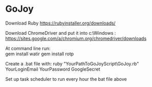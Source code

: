 # GoJoy

Download Ruby    https://rubyinstaller.org/downloads/

Download ChromeDriver and put it into c:\\Windows :      https://sites.google.com/a/chromium.org/chromedriver/downloads

At command line run:   
gem install watir
gem install rotp

Create a .bat file with: ruby "YourPathToGoJoyScript\GoJoy.rb"  YourLoginEmail YourPassword GoogleSecret

Set up task scheduler to run every hour the bat file above
